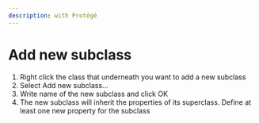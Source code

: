 ```yaml
---
description: with Protégé
---
```


# Add new subclass

1. Right click the class that underneath you want to add a new subclass
2. Select Add new subclass...
3. Write name of the new subclass and click OK
4. The new subclass will inherit the properties of its superclass. Define at least one new property for the subclass

